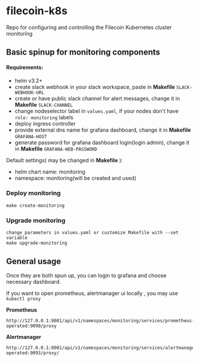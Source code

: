 # filecoin-k8s
Repo for configuring and controlling the Filecoin Kubernetes cluster monitoring

## Basic spinup for monitoring components
#### Requirements:
- helm v3.2+
- create slack webhook in your slack workspace, paste in **Makefile** `SLACK-WEBHOOK-URL`
- create or have public slack channel for alert messages, change it in **Makefile**  `SLACK-CHANNEL`
- change nodeselector label in `values.yaml`, if your nodes don't have `role: monitoring` labels
- deploy ingress controller 
- provide external dns name for grafana dashboard, change it in **Makefile**  `GRAFANA-HOST`
- generate password for grafana dashboard login(login admin), change it in **Makefile**  `GRAFANA-WEB-PASSWORD`

Default settings( may be changed in **Makefile** ):
- helm chart name: monitoring
- namespace: monitoring(will be created and used)

### Deploy monitoring

    make create-monitoring

### Upgrade monitoring
    
    change parameters in values.yaml or customize Makefile with --set variable
    make upgrade-monitoring
    

## General usage
Once they are both spun up, you can login to grafana and choose necessary dashboard.

If you want to open prometheus, alertmanager ui locally , you may use `kubectl proxy`

**Prometheus**

    http://127.0.0.1:8001/api/v1/namespaces/monitoring/services/prometheus-operated:9090/proxy

**Alertmanager**

    http://127.0.0.1:8001/api/v1/namespaces/monitoring/services/alertmanager-operated:9093/proxy/